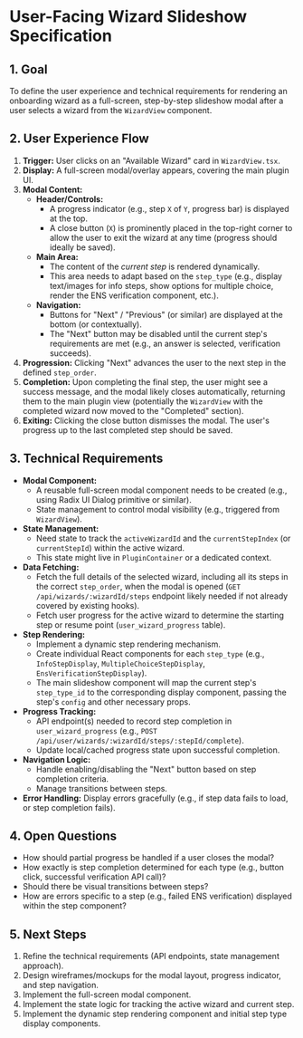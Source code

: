 # User-Facing Wizard Slideshow Specification

## 1. Goal

To define the user experience and technical requirements for rendering an onboarding wizard as a full-screen, step-by-step slideshow modal after a user selects a wizard from the `WizardView` component.

## 2. User Experience Flow

1.  **Trigger:** User clicks on an "Available Wizard" card in `WizardView.tsx`.
2.  **Display:** A full-screen modal/overlay appears, covering the main plugin UI.
3.  **Modal Content:**
    *   **Header/Controls:**
        *   A progress indicator (e.g., step `X` of `Y`, progress bar) is displayed at the top.
        *   A close button (`X`) is prominently placed in the top-right corner to allow the user to exit the wizard at any time (progress should ideally be saved).
    *   **Main Area:**
        *   The content of the *current step* is rendered dynamically.
        *   This area needs to adapt based on the `step_type` (e.g., display text/images for info steps, show options for multiple choice, render the ENS verification component, etc.).
    *   **Navigation:**
        *   Buttons for "Next" / "Previous" (or similar) are displayed at the bottom (or contextually).
        *   The "Next" button may be disabled until the current step's requirements are met (e.g., an answer is selected, verification succeeds).
4.  **Progression:** Clicking "Next" advances the user to the next step in the defined `step_order`.
5.  **Completion:** Upon completing the final step, the user might see a success message, and the modal likely closes automatically, returning them to the main plugin view (potentially the `WizardView` with the completed wizard now moved to the "Completed" section).
6.  **Exiting:** Clicking the close button dismisses the modal. The user's progress up to the last completed step should be saved.

## 3. Technical Requirements

*   **Modal Component:**
    *   A reusable full-screen modal component needs to be created (e.g., using Radix UI Dialog primitive or similar).
    *   State management to control modal visibility (e.g., triggered from `WizardView`).
*   **State Management:**
    *   Need state to track the `activeWizardId` and the `currentStepIndex` (or `currentStepId`) within the active wizard.
    *   This state might live in `PluginContainer` or a dedicated context.
*   **Data Fetching:**
    *   Fetch the full details of the selected wizard, including all its steps in the correct `step_order`, when the modal is opened (`GET /api/wizards/:wizardId/steps` endpoint likely needed if not already covered by existing hooks).
    *   Fetch user progress for the active wizard to determine the starting step or resume point (`user_wizard_progress` table).
*   **Step Rendering:**
    *   Implement a dynamic step rendering mechanism.
    *   Create individual React components for each `step_type` (e.g., `InfoStepDisplay`, `MultipleChoiceStepDisplay`, `EnsVerificationStepDisplay`).
    *   The main slideshow component will map the current step's `step_type_id` to the corresponding display component, passing the step's `config` and other necessary props.
*   **Progress Tracking:**
    *   API endpoint(s) needed to record step completion in `user_wizard_progress` (e.g., `POST /api/user/wizards/:wizardId/steps/:stepId/complete`).
    *   Update local/cached progress state upon successful completion.
*   **Navigation Logic:**
    *   Handle enabling/disabling the "Next" button based on step completion criteria.
    *   Manage transitions between steps.
*   **Error Handling:** Display errors gracefully (e.g., if step data fails to load, or step completion fails).

## 4. Open Questions

*   How should partial progress be handled if a user closes the modal?
*   How exactly is step completion determined for each type (e.g., button click, successful verification API call)?
*   Should there be visual transitions between steps?
*   How are errors specific to a step (e.g., failed ENS verification) displayed within the step component?

## 5. Next Steps

1.  Refine the technical requirements (API endpoints, state management approach).
2.  Design wireframes/mockups for the modal layout, progress indicator, and step navigation.
3.  Implement the full-screen modal component.
4.  Implement the state logic for tracking the active wizard and current step.
5.  Implement the dynamic step rendering component and initial step type display components. 